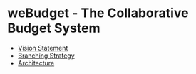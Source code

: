
# weBudget - The Collaborative Budget System
- [Vision Statement](https://code.cs.umanitoba.ca/3350-winter-2021-a01/weBudget/-/blob/master/Documentation/Vision_Statement.md)
- [Branching Strategy](https://code.cs.umanitoba.ca/3350-winter-2021-a01/weBudget/-/blob/master/Documentation/Branching_Strategy.md)
- [Architecture](https://code.cs.umanitoba.ca/3350-winter-2021-a01/weBudget/-/blob/master/Documentation/Architecture.md)
